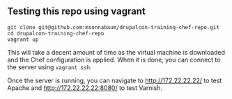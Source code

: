 ## Testing this repo using vagrant

    git clone git@github.com:msonnabaum/drupalcon-training-chef-repo.git
    cd drupalcon-training-chef-repo
    vagrant up

This will take a decent amount of time as the virtual machine is downloaded and the Chef configuration is applied. When it is done, you can connect to the server using `vagrant ssh`.

Once the server is running, you can navigate to http://172.22.22.22/ to test Apache and http://172.22.22.22:8080/ to test Varnish.
